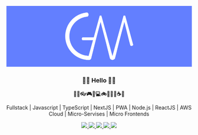 
<p align="center">
  <img src="https://github.com/maccali/Site-Pessoal/blob/master/.github/github.png"
  alt="guilhermemaccali.com" />
</p>

<h3 align="center">
  <b>🙋‍♂️ Hello 👨‍🎓 </b>
</h3>

<p align="center">
  <b>🚀🔭👓🎮🎼💻🚲🌌🍕🍝☕🌱</b>
</p>

<p align="center">
  Fullstack | Javascript | TypeScript | NextJS | PWA | Node.js | ReactJS | AWS Cloud | Micro-Servises | Micro Frontends
</p>

<p align="center">
  <a
    href="https://guilhermemaccali.com"
    alt="Guilherme Maccali"
    target="_blank"
  >
    <img src="https://img.shields.io/badge/-guilhermemaccali.com-0e2c54?style=flat-square&logo=chrome&logoColor=white" />
  </a>
  <a
    href="https://api.whatsapp.com/send?phone=5551994700045&text=Hello%20i%20came%20from%20your%20site" 
    alt="WhatsApp"
    target="_blank"
  >
    <img src="https://img.shields.io/badge/-WhatsApp-25D366?style=flat-square&logo=WhatsApp&logoColor=white" />
  </a>
  <a
    href="mailto:guimaccali@gmail.com" 
    alt="Email"
    target="_blank"
  >
    <img src="https://img.shields.io/badge/-Email-B23121?style=flat-square&logo=gmail&logoColor=white" />
  </a>
  <a
    href="https://www.linkedin.com/in/guilhermemaccali/" 
    alt="LinkedIn"
    target="_blank"
  >
    <img src="https://img.shields.io/badge/-LinkedIn-0E76A8?style=flat-square&logo=Linkedin&logoColor=white" />
  </a>
  <a
    href="https://www.instagram.com/guilherme.maccali/?hl=pt-br" 
    alt="Instagram"
    target="_blank"
  >
    <img src="https://img.shields.io/badge/-Instagram-C13584?style=flat-square&logo=Instagram&logoColor=white" />
  </a>
</p>




